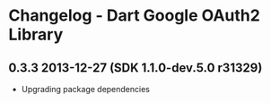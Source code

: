 # Changelog - Dart Google OAuth2 Library

## 0.3.3 2013-12-27 (SDK 1.1.0-dev.5.0 r31329)

* Upgrading package dependencies